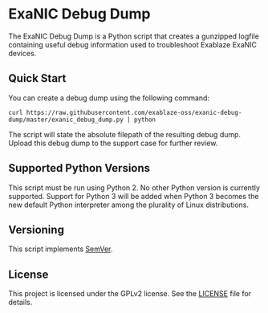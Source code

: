 # ExaNIC Debug Dump

The ExaNIC Debug Dump is a Python script that creates a gunzipped logfile containing useful debug information used to troubleshoot Exablaze ExaNIC devices.

## Quick Start

You can create a debug dump using the following command:

```
curl https://raw.githubusercontent.com/exablaze-oss/exanic-debug-dump/master/exanic_debug_dump.py | python
```

The script will state the absolute filepath of the resulting debug dump. Upload this debug dump to the support case for further review.

## Supported Python Versions

This script must be run using Python 2. No other Python version is currently supported. Support for Python 3 will be added when Python 3 becomes the new default Python interpreter among the plurality of Linux distributions.

## Versioning

This script implements [SemVer](https://semver.org/).

## License

This project is licensed under the GPLv2 license. See the [LICENSE](https://github.com/exablaze-oss/exanic-debug-dump/blob/master/LICENSE) file for details.
